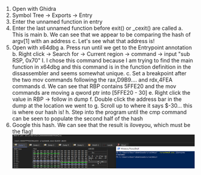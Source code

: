 1. Open with Ghidra
2. Symbol Tree -> Exports -> Entry
3. Enter the unnamed function in entry
4. Enter the last unnamed function before exit() or _cexit() are called
    a. This is main
    b. We can see that we appear to be comparing the hash of argv[1] with an address
    c. Let's see what that address is!
5. Open with x64dbg
    a. Press run until we get to the Entrypoint annotation
    b. Right click -> Search for -> Current region -> command -> input "sub RSP, 0x70"
        I. I chose this command because I am trying to find the main function in x64dbg
            and this command is in the function definition in the dissassembler and seems
            somewhat unique.
    c. Set a breakpoint after the two mov commands following the rax,D9B9.... and rdx,4FEA commands
    d. We can see that RBP contains 5FFE20 and the mov commands are moving a qword ptr
        into [5FFE20 - 30]
    e. Right click the value in RBP -> follow in dump
    f. Double click the address bar in the dump at the location we went to
    g. Scroll up to where it says $-30... this is where our hash is!
    h. Step into the program until the cmp command can be seen to populate the second half of the hash
6. Google this hash. We can see that the result is iloveyou, which must be the flag!
![solution](./a8e6dfd5b684f2dd6ae7bb0e3aea8fe5.png)


